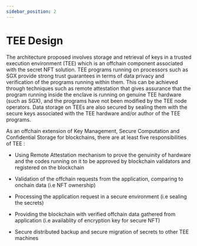 ```yaml
---
sidebar_position: 2
---
```


# TEE Design

The architecture proposed involves storage and retrieval of keys in a trusted execution environment (TEE) which is an offchain component associated with the secret NFT solution. TEE programs running on processors such as SGX provide strong trust guarantees in terms of data privacy and verification of the programs running within them. This can be achieved through techniques such as remote attestation that gives assurance that the program running inside the enclave is running on genuine TEE hardware (such as SGX), and the programs have not been modified by the TEE node operators. Data storage on TEEs are also secured by sealing them with the secure keys associated with the TEE hardware and/or author of the TEE programs.

As an offchain extension of Key Management, Secure Computation and Confidential Storage for blockchains, there are at least five responsibilities of TEE :

* Using Remote Attestation mechanism to prove the genuinity of hardware and the codes running on it to be approved by blockchain validators and registered on the blockchain

* Validation of the offchain requests from the application, comparing to onchain data (i.e NFT ownership)

* Processing the application request in a secure environment (i.e sealing the secrets)

* Providing the blockchain with verified offchain data gathered from application (i.e availablity of encryption key for secure NFT)

* Secure distributed backup and secure migration of secrets to other TEE machines
